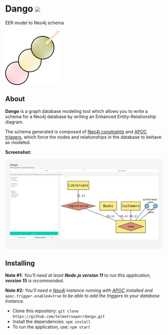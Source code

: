 # Dango <img src="https://github.com/telmotrooper/dango/actions/workflows/main.yml/badge.svg" />

EER model to Neo4j schema

<img src="src/client/assets/dango.png" width="175" height="175" />

## About

**Dango** is a graph database modeling tool which allows you to write a schema for a Neo4j database by writing an Enhanced Entity-Relationship diagram.

The schema generated is composed of [Neo4j constraints](https://neo4j.com/docs/cypher-manual/current/administration/constraints/) and [APOC triggers](https://neo4j.com/docs/labs/apoc/current/background-operations/triggers/), which force the nodes and relationships in the database to behave as modeled.

**Screenshot:**

<img src="screenshot.png" />

## Installing

__Note #1:__ *You'll need at least __Node.js version 11__ to run this application, **version 15** is recommended.*

__Note #2:__ *You'll need a [Neo4j](https://neo4j.com/) instance running with [APOC](https://neo4j.com/labs/apoc/) installed and `apoc.trigger.enabled=true` to be able to add the triggers to your database instance.*

* Clone this repository: `git clone https://github.com/telmotrooper/dango.git`
* Install the dependencies: `npm install`
* To run the application, use: `npm start`
